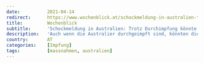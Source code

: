```yaml
---
date:          2021-04-14
redirect:      https://www.wochenblick.at/schockmeldung-in-australien-trotz-durchimpfung-koennte-land-zubleiben/
title:         Wochenblick
subtitle:      'Schockmeldung in Australien: Trotz Durchimpfung könnte Land zubleiben'
description:   'Auch wenn die Australier durchgeimpft sind, könnten die Landesgrenzen weiterhin geschlossen bleiben, gab Gesundheitsminister Greg Hunt zu.'
country:       AT
categories:    [Impfung]
tags:          [massnahmen, australien]
---
```

